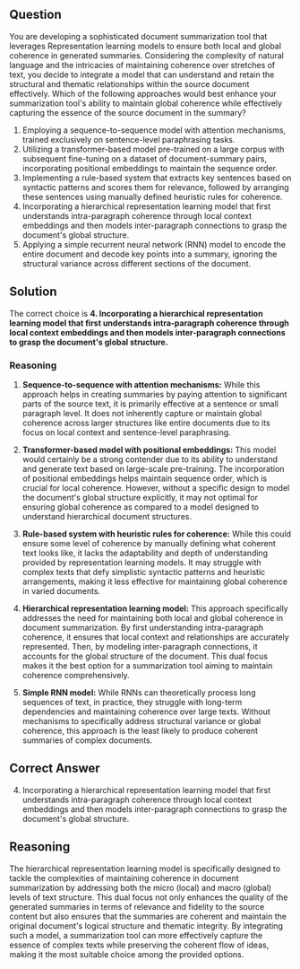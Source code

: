 ## Question
You are developing a sophisticated document summarization tool that leverages Representation learning models to ensure both local and global coherence in generated summaries. Considering the complexity of natural language and the intricacies of maintaining coherence over stretches of text, you decide to integrate a model that can understand and retain the structural and thematic relationships within the source document effectively. Which of the following approaches would best enhance your summarization tool's ability to maintain global coherence while effectively capturing the essence of the source document in the summary?

1. Employing a sequence-to-sequence model with attention mechanisms, trained exclusively on sentence-level paraphrasing tasks.
2. Utilizing a transformer-based model pre-trained on a large corpus with subsequent fine-tuning on a dataset of document-summary pairs, incorporating positional embeddings to maintain the sequence order.
3. Implementing a rule-based system that extracts key sentences based on syntactic patterns and scores them for relevance, followed by arranging these sentences using manually defined heuristic rules for coherence.
4. Incorporating a hierarchical representation learning model that first understands intra-paragraph coherence through local context embeddings and then models inter-paragraph connections to grasp the document's global structure.
5. Applying a simple recurrent neural network (RNN) model to encode the entire document and decode key points into a summary, ignoring the structural variance across different sections of the document.

## Solution

The correct choice is **4. Incorporating a hierarchical representation learning model that first understands intra-paragraph coherence through local context embeddings and then models inter-paragraph connections to grasp the document's global structure.**

### Reasoning

1. **Sequence-to-sequence with attention mechanisms:** While this approach helps in creating summaries by paying attention to significant parts of the source text, it is primarily effective at a sentence or small paragraph level. It does not inherently capture or maintain global coherence across larger structures like entire documents due to its focus on local context and sentence-level paraphrasing.

2. **Transformer-based model with positional embeddings:** This model would certainly be a strong contender due to its ability to understand and generate text based on large-scale pre-training. The incorporation of positional embeddings helps maintain sequence order, which is crucial for local coherence. However, without a specific design to model the document's global structure explicitly, it may not optimal for ensuring global coherence as compared to a model designed to understand hierarchical document structures.

3. **Rule-based system with heuristic rules for coherence:** While this could ensure some level of coherence by manually defining what coherent text looks like, it lacks the adaptability and depth of understanding provided by representation learning models. It may struggle with complex texts that defy simplistic syntactic patterns and heuristic arrangements, making it less effective for maintaining global coherence in varied documents.

4. **Hierarchical representation learning model:** This approach specifically addresses the need for maintaining both local and global coherence in document summarization. By first understanding intra-paragraph coherence, it ensures that local context and relationships are accurately represented. Then, by modeling inter-paragraph connections, it accounts for the global structure of the document. This dual focus makes it the best option for a summarization tool aiming to maintain coherence comprehensively.

5. **Simple RNN model:** While RNNs can theoretically process long sequences of text, in practice, they struggle with long-term dependencies and maintaining coherence over large texts. Without mechanisms to specifically address structural variance or global coherence, this approach is the least likely to produce coherent summaries of complex documents.

## Correct Answer

4. Incorporating a hierarchical representation learning model that first understands intra-paragraph coherence through local context embeddings and then models inter-paragraph connections to grasp the document's global structure.

## Reasoning

The hierarchical representation learning model is specifically designed to tackle the complexities of maintaining coherence in document summarization by addressing both the micro (local) and macro (global) levels of text structure. This dual focus not only enhances the quality of the generated summaries in terms of relevance and fidelity to the source content but also ensures that the summaries are coherent and maintain the original document's logical structure and thematic integrity. By integrating such a model, a summarization tool can more effectively capture the essence of complex texts while preserving the coherent flow of ideas, making it the most suitable choice among the provided options.
